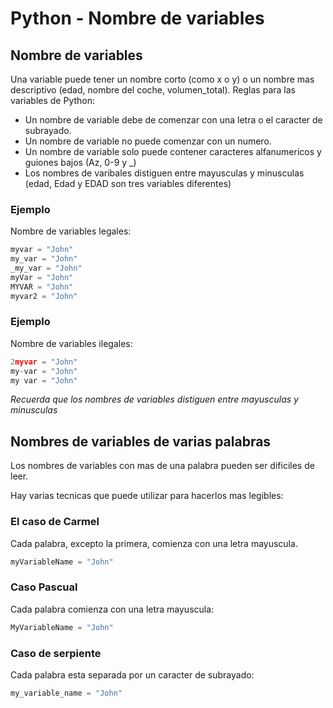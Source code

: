 # Python - Nombre de variables

## Nombre de variables

Una variable puede tener un nombre corto (como x o y) o un nombre mas descriptivo (edad, nombre del coche, volumen_total). Reglas para las variables de Python:

- Un nombre de variable debe de comenzar con una letra o el caracter de subrayado.
- Un nombre de variable no puede comenzar con un numero.
- Un nombre de variable solo puede contener caracteres alfanumericos y guiones bajos (Az, 0-9 y \_)
- Los nombres de varibales distiguen entre mayusculas y minusculas (edad, Edad y EDAD son tres variables diferentes)

### Ejemplo

Nombre de variables legales:

```python
myvar = "John"
my_var = "John"
_my_var = "John"
myVar = "John"
MYVAR = "John"
myvar2 = "John"
```

### Ejemplo

Nombre de variables ilegales:

```python
2myvar = "John"
my-var = "John"
my var = "John"
```

_Recuerda que los nombres de variables distiguen entre mayusculas y minusculas_

## Nombres de variables de varias palabras

Los nombres de variables con mas de una palabra pueden ser dificiles de leer.

Hay varias tecnicas que puede utilizar para hacerlos mas legibles:

### El caso de Carmel

Cada palabra, excepto la primera, comienza con una letra mayuscula.

```python
myVariableName = "John"
```

### Caso Pascual

Cada palabra comienza con una letra mayuscula:

```python
MyVariableName = "John"
```

### Caso de serpiente

Cada palabra esta separada por un caracter de subrayado:

```python
my_variable_name = "John"
```
